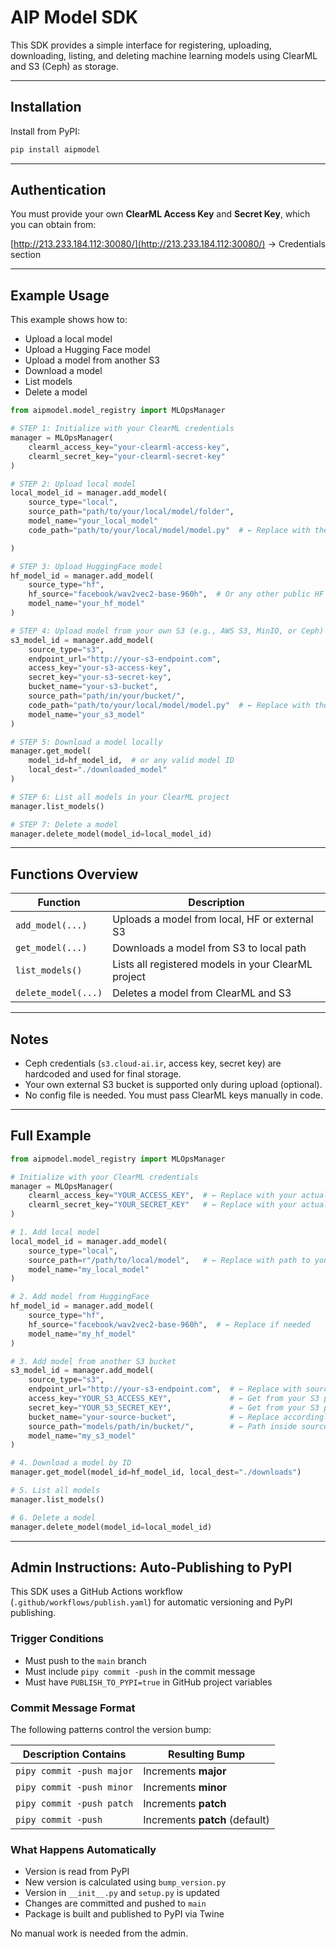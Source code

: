 # AIP Model SDK

This SDK provides a simple interface for registering, uploading, downloading, listing, and deleting machine learning models using ClearML and S3 (Ceph) as storage.

---

## Installation

Install from PyPI:

```bash
pip install aipmodel
```

---

## Authentication

You must provide your own **ClearML Access Key** and **Secret Key**, which you can obtain from:

[http://213.233.184.112:30080/](http://213.233.184.112:30080/) → Credentials section

---

## Example Usage

This example shows how to:

- Upload a local model
- Upload a Hugging Face model
- Upload a model from another S3
- Download a model
- List models
- Delete a model

```python
from aipmodel.model_registry import MLOpsManager

# STEP 1: Initialize with your ClearML credentials
manager = MLOpsManager(
    clearml_access_key="your-clearml-access-key",
    clearml_secret_key="your-clearml-secret-key"
)

# STEP 2: Upload local model
local_model_id = manager.add_model(
    source_type="local",
    source_path="path/to/your/local/model/folder",
    model_name="your_local_model"
    code_path="path/to/your/local/model/model.py"  # ← Replace with the path to your model.py if you have it

)

# STEP 3: Upload HuggingFace model
hf_model_id = manager.add_model(
    source_type="hf",
    hf_source="facebook/wav2vec2-base-960h",  # Or any other public HF model
    model_name="your_hf_model"
)

# STEP 4: Upload model from your own S3 (e.g., AWS S3, MinIO, or Ceph)
s3_model_id = manager.add_model(
    source_type="s3",
    endpoint_url="http://your-s3-endpoint.com",
    access_key="your-s3-access-key",
    secret_key="your-s3-secret-key",
    bucket_name="your-s3-bucket",
    source_path="path/in/your/bucket/",
    code_path="path/to/your/local/model/model.py"  # ← Replace with the path to your model.py if you have it
    model_name="your_s3_model"
)

# STEP 5: Download a model locally
manager.get_model(
    model_id=hf_model_id,  # or any valid model ID
    local_dest="./downloaded_model"
)

# STEP 6: List all models in your ClearML project
manager.list_models()

# STEP 7: Delete a model
manager.delete_model(model_id=local_model_id)
```

---

## Functions Overview

| Function            | Description                                         |
| ------------------- | --------------------------------------------------- |
| `add_model(...)`    | Uploads a model from local, HF or external S3       |
| `get_model(...)`    | Downloads a model from S3 to local path             |
| `list_models()`     | Lists all registered models in your ClearML project |
| `delete_model(...)` | Deletes a model from ClearML and S3                 |

---

## Notes

- Ceph credentials (`s3.cloud-ai.ir`, access key, secret key) are hardcoded and used for final storage.
- Your own external S3 bucket is supported only during upload (optional).
- No config file is needed. You must pass ClearML keys manually in code.

---

## Full Example

```python
from aipmodel.model_registry import MLOpsManager

# Initialize with your ClearML credentials
manager = MLOpsManager(
    clearml_access_key="YOUR_ACCESS_KEY",  # ← Replace with your actual access key
    clearml_secret_key="YOUR_SECRET_KEY"   # ← Replace with your actual secret key
)

# 1. Add local model
local_model_id = manager.add_model(
    source_type="local",
    source_path=r"/path/to/local/model",   # ← Replace with path to your model folder
    model_name="my_local_model"
)

# 2. Add model from HuggingFace
hf_model_id = manager.add_model(
    source_type="hf",
    hf_source="facebook/wav2vec2-base-960h",  # ← Replace if needed
    model_name="my_hf_model"
)

# 3. Add model from another S3 bucket
s3_model_id = manager.add_model(
    source_type="s3",
    endpoint_url="http://your-s3-endpoint.com",  # ← Replace with source S3
    access_key="YOUR_S3_ACCESS_KEY",             # ← Get from your S3 provider
    secret_key="YOUR_S3_SECRET_KEY",             # ← Get from your S3 provider
    bucket_name="your-source-bucket",            # ← Replace accordingly
    source_path="models/path/in/bucket/",        # ← Path inside source bucket
    model_name="my_s3_model"
)

# 4. Download a model by ID
manager.get_model(model_id=hf_model_id, local_dest="./downloads")

# 5. List all models
manager.list_models()

# 6. Delete a model
manager.delete_model(model_id=local_model_id)
```

---

## Admin Instructions: Auto-Publishing to PyPI

This SDK uses a GitHub Actions workflow (`.github/workflows/publish.yaml`) for automatic versioning and PyPI publishing.

### Trigger Conditions

- Must push to the `main` branch
- Must include `pipy commit -push` in the commit message
- Must have `PUBLISH_TO_PYPI=true` in GitHub project variables

### Commit Message Format

The following patterns control the version bump:

| Description Contains      | Resulting Bump                 |
| ------------------------- | ------------------------------ |
| `pipy commit -push major` | Increments **major**           |
| `pipy commit -push minor` | Increments **minor**           |
| `pipy commit -push patch` | Increments **patch**           |
| `pipy commit -push`       | Increments **patch** (default) |

### What Happens Automatically

- Version is read from PyPI
- New version is calculated using `bump_version.py`
- Version in `__init__.py` and `setup.py` is updated
- Changes are committed and pushed to `main`
- Package is built and published to PyPI via Twine

No manual work is needed from the admin.
